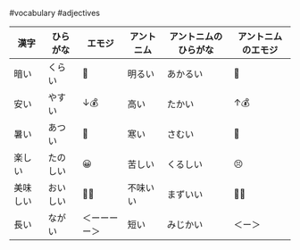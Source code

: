 #vocabulary #adjectives

| 漢字   | ひらがな | エモジ    | アントニム | アントニムのひらがな | アントニムのエモジ |
| ---- | ---- | ------ | ----- | ---------- | --------- |
| 暗い   | くらい  | 🔅     | 明るい   | あかるい       | 🔆        |
| 安い   | やすい  | ↓💰    | 高い    | たかい        | ↑💰       |
| 暑い   | あつい  | 🥵     | 寒い    | さむい        | 🥶        |
| 楽しい  | たのしい | 😀     | 苦しい   | くるしい       | 😣        |
| 美味しい | おいしい | 🍚😋   | 不味いい  | まずいい       | 🍚😣      |
| 長い   | ながい  | ＜ーーーー＞ | 短い    | みじかい       | ＜ー＞       |
